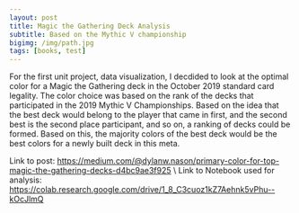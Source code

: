 ```yaml
---
layout: post
title: Magic the Gathering Deck Analysis
subtitle: Based on the Mythic V championship
bigimg: /img/path.jpg
tags: [books, test]
---
```


For the first unit project, data visualization, I decdided to look at the optimal color for a Magic the Gathering deck in the October 2019
standard card legality. The color choice was based on the rank of the decks that participated in the 2019 Mythic V Championships. Based on
the idea that the best deck would belong to the player that came in first, and the second best is the second place participant, and so on,
a ranking of decks could be formed. Based on this, the majority colors of the best deck would be the best colors for a newly built deck in
this meta.

Link to post: https://medium.com/@dylanw.nason/primary-color-for-top-magic-the-gathering-decks-d4bc9ae3f925 \\
Link to Notebook used for analysis: https://colab.research.google.com/drive/1_8_C3cuoz1kZ7Aehnk5vPhu--kOcJlmQ
